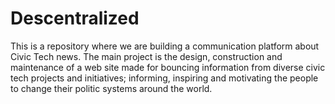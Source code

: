 # Descentralized
This is a repository where we are building a communication platform about Civic Tech news. The main project is the design, construction and maintenance of a web site made for bouncing information from diverse civic tech projects and initiatives; informing, inspiring and motivating the people to change their politic systems around the world. 
